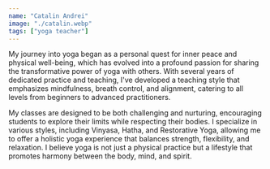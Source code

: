 ```yaml
---
name: "Catalin Andrei"
image: "./catalin.webp"
tags: ["yoga teacher"]
---
```


My journey into yoga began as a personal quest for inner peace and physical well-being, which has evolved into a profound passion for sharing the transformative power of yoga with others. With several years of dedicated practice and teaching, I've developed a teaching style that emphasizes mindfulness, breath control, and alignment, catering to all levels from beginners to advanced practitioners.

My classes are designed to be both challenging and nurturing, encouraging students to explore their limits while respecting their bodies. I specialize in various styles, including Vinyasa, Hatha, and Restorative Yoga, allowing me to offer a holistic yoga experience that balances strength, flexibility, and relaxation. I believe yoga is not just a physical practice but a lifestyle that promotes harmony between the body, mind, and spirit.
